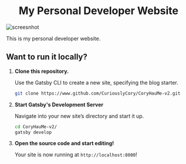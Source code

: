 <h1 align="center">
  My Personal Developer Website
</h1>

<img alt="screesnhot" src="./content/MyFace2.webp">

This is my personal developer website.

## Want to run it locally?

1.  **Clone this repository.**

    Use the Gatsby CLI to create a new site, specifying the blog starter.

    ```sh
    git clone https://www.github.com/CuriouslyCory/CoryHauMe-v2.git
    ```

1.  **Start Gatsby's Development Server**

    Navigate into your new site’s directory and start it up.

    ```sh
    cd CoryHauMe-v2/
    gatsby develop
    ```

1.  **Open the source code and start editing!**

    Your site is now running at `http://localhost:8000`!